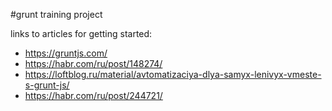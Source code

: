 #grunt training project

links to articles for getting started:
- https://gruntjs.com/
- https://habr.com/ru/post/148274/
- https://loftblog.ru/material/avtomatizaciya-dlya-samyx-lenivyx-vmeste-s-grunt-js/
- https://habr.com/ru/post/244721/
